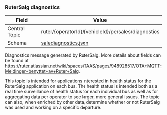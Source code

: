 ### RuterSalg diagnostics
| Field         | Value                                                                            |
|---------------|----------------------------------------------------------------------------------|
| Central Topic | ruter/{operatorId}/{vehicleId}/pe/sales/diagnostics  |
| Schema        | [ salediagnostics.json ](json-schemas/salediagnostics.json)                                                             |

Diagnostics message generated by RuterSalg. More details about fields can be found at https://ruter.atlassian.net/wiki/spaces/TAAS/pages/948928517/OTA+MQTT-Meldinger+benyttet+av+Ruter+Salg.

This topic is intended for applications interested in health status for the RuterSalg application on each bus. The health status is intended both as a real time surveillance of health status for each individual bus as well as for aggregating data per operator to see larger, more general issues. The topic can also, when enriched by other data, determine whether or not RuterSalg was used and working on a specific departure.